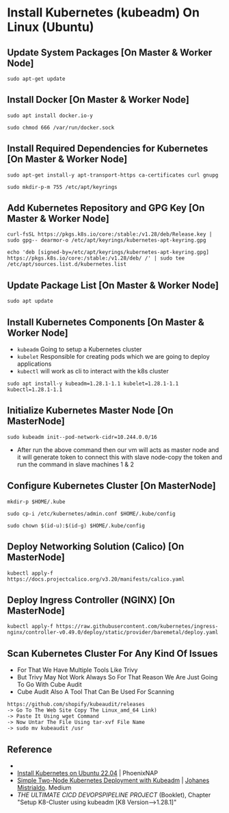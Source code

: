 # Install Kubernetes (kubeadm) On Linux (Ubuntu)

## Update System Packages [On Master & Worker Node]

```
sudo apt-get update
```

## Install Docker [On Master & Worker Node]
```
sudo apt install docker.io-y

sudo chmod 666 /var/run/docker.sock
```

## Install Required Dependencies for Kubernetes [On Master & Worker Node]
```
sudo apt-get install-y apt-transport-https ca-certificates curl gnupg

sudo mkdir-p-m 755 /etc/apt/keyrings
```

## Add Kubernetes Repository and GPG Key [On Master & Worker Node]
```
curl-fsSL https://pkgs.k8s.io/core:/stable:/v1.28/deb/Release.key | sudo gpg-- dearmor-o /etc/apt/keyrings/kubernetes-apt-keyring.gpg

echo 'deb [signed-by=/etc/apt/keyrings/kubernetes-apt-keyring.gpg] https://pkgs.k8s.io/core:/stable:/v1.28/deb/ /' | sudo tee /etc/apt/sources.list.d/kubernetes.list
```

## Update Package List [On Master & Worker Node]
``` 
sudo apt update
```

## Install Kubernetes Components [On Master & Worker Node]
- ```kubeadm``` Going to setup a Kubernetes cluster
- ```kubelet``` Responsible for creating pods which we are going to deploy applications
- ```kubectl``` will work as cli to interact with the k8s cluster
```
sudo apt install-y kubeadm=1.28.1-1.1 kubelet=1.28.1-1.1 kubectl=1.28.1-1.1
```

## Initialize Kubernetes Master Node [On MasterNode]
```
sudo kubeadm init--pod-network-cidr=10.244.0.0/16
```
- After run the above command then our vm will acts as master node and it will generate token to connect this with slave node-copy the token and run the command in slave machines 1 & 2

## Configure Kubernetes Cluster [On MasterNode]
```
mkdir-p $HOME/.kube

sudo cp-i /etc/kubernetes/admin.conf $HOME/.kube/config

sudo chown $(id-u):$(id-g) $HOME/.kube/config
```

## Deploy Networking Solution (Calico) [On MasterNode]
```
kubectl apply-f https://docs.projectcalico.org/v3.20/manifests/calico.yaml
```
 
## Deploy Ingress Controller (NGINX) [On MasterNode]
```
kubectl apply-f https://raw.githubusercontent.com/kubernetes/ingress-nginx/controller-v0.49.0/deploy/static/provider/baremetal/deploy.yaml
```

## Scan Kubernetes Cluster For Any Kind Of Issues
- For That We Have Multiple Tools Like Trivy
- But Trivy May Not Work Always So For That Reason We Are Just Going To Go With Cube Audit
- Cube Audit  Also A Tool That Can Be Used For Scanning

```
https://github.com/shopify/kubeaudit/releases
-> Go To The Web Site Copy The Linux_amd_64 Link)
-> Paste It Using wget Command
-> Now Untar The File Using tar-xvf File Name
-> sudo mv kubeaudit /usr
```

## Reference
- 
- [Install Kubernetes on Ubuntu 22.04](https://phoenixnap.com/kb/install-kubernetes-on-ubuntu) | PhoenixNAP
- [Simple Two-Node Kubernetes Deployment with Kubeadm](https://medium.com/@johanesmistrialdo/simple-2-node-kubernetes-deployment-with-kubeadm-bb9b3385b950) | [Johanes Mistrialdo](https://medium.com/@johanesmistrialdo). Medium
- *THE ULTIMATE CICD DEVOPSPIPELINE PROJECT* (Booklet), Chapter "Setup K8-Cluster using kubeadm [K8 Version-->1.28.1]"
